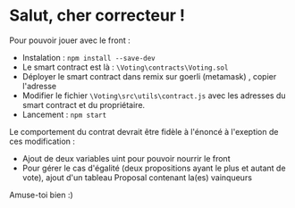 
# Salut, cher correcteur !

Pour pouvoir jouer avec le front :
- Instalation : `npm install --save-dev`
- Le smart contract est là : `\Voting\contracts\Voting.sol`
- Déployer le smart contract dans remix sur goerli (metamask) , copier l'adresse 
- Modifier le fichier `\Voting\src\utils\contract.js` avec les adresses du smart contract et du propriétaire.
- Lancement : `npm start`

Le comportement du contrat devrait être fidèle à l'énoncé à l'exeption de ces modification :
- Ajout de deux variables uint pour pouvoir nourrir le front 
- Pour gérer le cas d'égalité (deux propositions ayant le plus et autant de vote), ajout d'un tableau Proposal contenant la(es) vainqueurs

Amuse-toi bien :) 